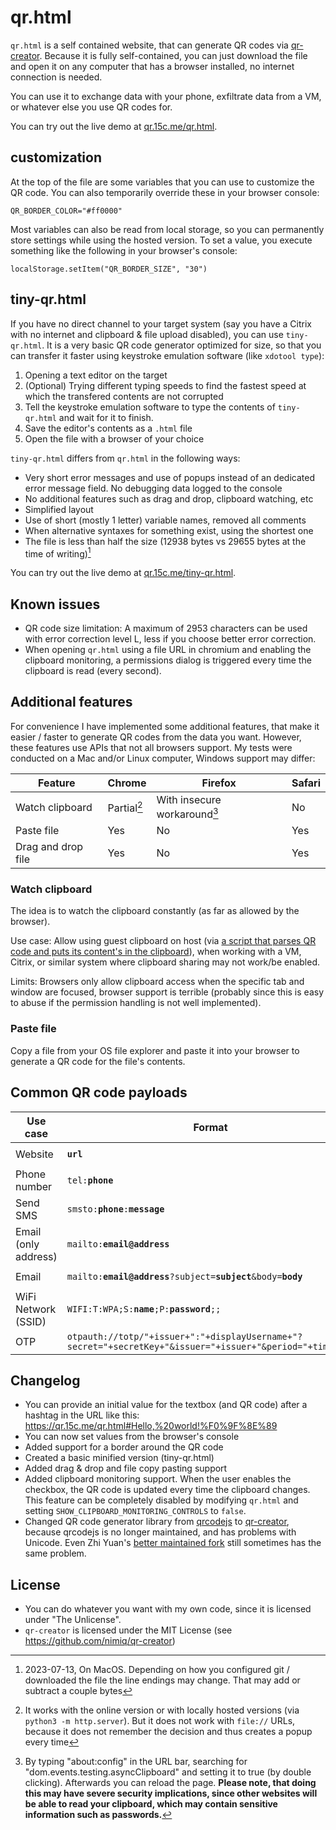 # qr.html

`qr.html` is a self contained website, that can generate QR codes via [qr-creator](https://github.com/nimiq/qr-creator).
Because it is fully self-contained, you can just download the file and open it on any computer that has a browser installed, no internet connection is needed.

You can use it to exchange data with your phone, exfiltrate data from a VM, or whatever else you use QR codes for.

You can try out the live demo at [qr.15c.me/qr.html](https://qr.15c.me/qr.html).

## customization

At the top of the file are some variables that you can use to customize the QR code.
You can also temporarily override these in your browser console:
```
QR_BORDER_COLOR="#ff0000"
```

Most variables can also be read from local storage, so you can permanently store settings while using the hosted version.
To set a value, you execute something like the following in your browser's console:
```
localStorage.setItem("QR_BORDER_SIZE", "30")
```

## tiny-qr.html

If you have no direct channel to your target system (say you have a Citrix with no internet and clipboard & file upload disabled), you can use `tiny-qr.html`.
It is a very basic QR code generator optimized for size, so that you can transfer it faster using keystroke emulation software (like `xdotool type`):

1. Opening a text editor on the target
2. (Optional) Trying different typing speeds to find the fastest speed at which the transfered contents are not corrupted
3. Tell the keystroke emulation software to type the contents of `tiny-qr.html` and wait for it to finish.
4. Save the editor's contents as a `.html` file
5. Open the file with a browser of your choice

`tiny-qr.html` differs from `qr.html` in the following ways:

- Very short error messages and use of popups instead of an dedicated error message field. No debugging data logged to the console
- No additional features such as drag and drop, clipboard watching, etc
- Simplified layout
- Use of short (mostly 1 letter) variable names, removed all comments
- When alternative syntaxes for something exist, using the shortest one
- The file is less than half the size (12938 bytes vs 29655 bytes at the time of writing)[^3]

[^3]: 2023-07-13, On MacOS. Depending on how you configured git / downloaded the file the line endings may change. That may add or subtract a couple bytes

You can try out the live demo at [qr.15c.me/tiny-qr.html](https://qr.15c.me/tiny-qr.html).

## Known issues

- QR code size limitation: A maximum of 2953 characters can be used with error correction level L, less if you choose better error correction.
- When opening `qr.html` using a file URL in chromium and enabling the clipboard monitoring, a permissions dialog is triggered every time the clipboard is read (every second).

## Additional features

For convenience I have implemented some additional features, that make it easier / faster to generate QR codes from the data you want.
However, these features use APIs that not all browsers support.
My tests were conducted on a Mac and/or Linux computer, Windows support may differ:

Feature | Chrome | Firefox | Safari
---|---|---|---
Watch clipboard | Partial[^1] | With insecure workaround[^2] | No
Paste file | Yes | No | Yes
Drag and drop file | Yes | No | Yes

[^1]: It works with the online version or with locally hosted versions (via `python3 -m http.server`). But it does not work with `file://` URLs, because it does not remember the decision and thus creates a popup every time
[^2]: By typing "about:config" in the URL bar, searching for "dom.events.testing.asyncClipboard" and setting it to true (by double clicking). Afterwards you can reload the page. **Please note, that doing this may have severe security implications, since other websites will be able to read your clipboard, which may contain sensitive information such as passwords.**

### Watch clipboard

The idea is to watch the clipboard constantly (as far as allowed by the browser).

Use case: Allow using guest clipboard on host (via [a script that parses QR code and puts its content's in the clipboard](https://gitlab.com/six-two/bin/-/blob/main/general/copy-qr-code)), when working with a VM, Citrix, or similar system where clipboard sharing may not work/be enabled.

Limits: Browsers only allow clipboard access when the specific tab and window are focused, browser support is terrible (probably since this is easy to abuse if the permission handling is not well implemented).

### Paste file

Copy a file from your OS file explorer and paste it into your browser to generate a QR code for the file's contents.

## Common QR code payloads

Use case | Format | Example
---|---|---
Website | <code><b>url</b></code> | `https://example.com/test/page?abc=def#title`
Phone number | <code>tel:<b>phone</b></code> | `tel:+491234567890`
Send SMS | <code>smsto:<b>phone</b>:<b>message</b></code> | `smsto:+491234567890:Hi there, this is a test SMS`
Email (only address) | <code>mailto:<b>email@address</b></code> | `mailto:user@example.com`
Email | <code>mailto:<b>email@address</b>?subject=<b>subject</b>&body=<b>body</b></code> | `mailto:email@example.com?subject=Test email subject&body=This is a test email`
WiFi Network (SSID) | <code>WIFI:T:WPA;S:<b>name</b>;P:<b>password</b>;;</code> | `WIFI:T:WPA;S:GuestWifi;P:Password123!;;`
OTP | <code>otpauth://totp/"+issuer+":"+displayUsername+"?secret="+secretKey+"&issuer="+issuer+"&period="+timeStep</code> | `otpauth://totp/<Paypal:mail@provider.org>?secret=<token>&issuer=PayPal`

## Changelog

- You can provide an initial value for the textbox (and QR code) after a hashtag in the URL like this: <https://qr.15c.me/qr.html#Hello,%20world!%F0%9F%8E%89>
- You can now set values from the browser's console
- Added support for a border around the QR code
- Created a basic minified version (tiny-qr.html)
- Added drag & drop and file copy pasting support
- Added clipboard monitoring support. When the user enables the checkbox, the QR code is updated every time the clipboard changes. This feature can be completely disabled by modifying `qr.html` and setting `SHOW_CLIPBOARD_MONITORING_CONTROLS` to `false`.
- Changed QR code generator library from [qrcodejs](https://github.com/davidshimjs/qrcodejs) to [qr-creator](https://github.com/nimiq/qr-creator), because qrcodejs is no longer maintained, and has problems with Unicode. Even Zhi Yuan's [better maintained fork](https://github.com/zhiyuan-l/qrcodejs) still sometimes has the same problem.

## License
- You can do whatever you want with my own code, since it is licensed under "The Unlicense".
- `qr-creator` is licensed under the MIT License (see https://github.com/nimiq/qr-creator)
